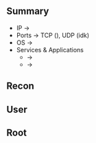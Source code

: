 ## Summary

- IP -> 
- Ports -> TCP (), UDP (idk)
- OS ->  
- Services & Applications
    -  -> 
    -  -> 

## Recon


## User


## Root